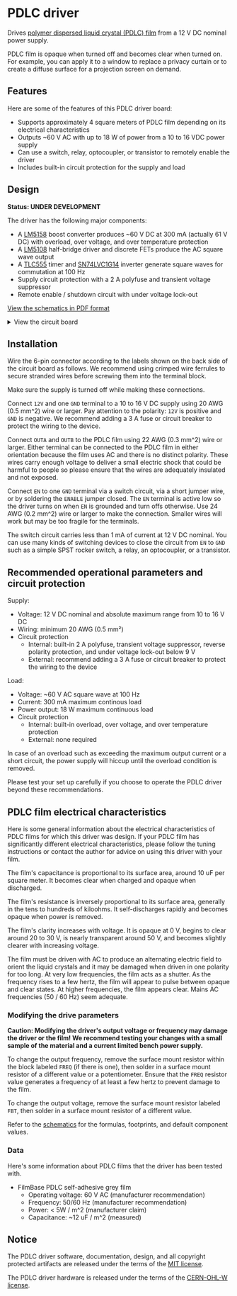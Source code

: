 # PDLC driver

Drives [polymer dispersed liquid crystal (PDLC) film](https://en.wikipedia.org/wiki/Smart_glass#Polymer-dispersed_liquid-crystal_devices) from a 12 V DC nominal power supply.

PDLC film is opaque when turned off and becomes clear when turned on.  For example, you can apply it to a window to replace a privacy curtain or to create a diffuse surface for a projection screen on demand.

## Features

Here are some of the features of this PDLC driver board:

- Supports approximately 4 square meters of PDLC film depending on its electrical characteristics
- Outputs ~60 V AC with up to 18 W of power from a 10 to 16 VDC power supply
- Can use a switch, relay, optocoupler, or transistor to remotely enable the driver
- Includes built-in circuit protection for the supply and load

## Design

**Status: UNDER DEVELOPMENT**

The driver has the following major components:

- A [LM5158](https://www.ti.com/lit/ds/symlink/lm5158.pdf) boost converter produces ~60 V DC at 300 mA (actually 61 V DC) with overload, over voltage, and over temperature protection
- A [LM5108](https://www.ti.com/lit/ds/symlink/lm5108.pdf) half-bridge driver and discrete FETs produce the AC square wave output
- A [TLC555](http://www.ti.com/lit/ds/symlink/tlc555.pdf) timer and [SN74LVC1G14](https://www.ti.com/lit/ds/symlink/sn74lvc1g14.pdf) inverter generate square waves for commutation at 100 Hz
- Supply circuit protection with a 2 A polyfuse and transient voltage suppressor
- Remote enable / shutdown circuit with under voltage lock-out

[View the schematics in PDF format](hardware/pdlc.pdf)

<details>
<summary>View the circuit board</summary>

![Front side of circuit board](hardware/pdlc-front.png)

![Back side of circuit board](hardware/pdlc-back.png)

</details>

## Installation

Wire the 6-pin connector according to the labels shown on the back side of the circuit board as follows.  We recommend using crimped wire ferrules to secure stranded wires before screwing them into the terminal block.

Make sure the supply is turned off while making these connections.

Connect `12V` and one `GND` terminal to a 10 to 16 V DC supply using 20 AWG (0.5 mm^2) wire or larger.  Pay attention to the polarity: `12V` is positive and `GND` is negative.  We recommend adding a 3 A fuse or circuit breaker to protect the wiring to the device.

Connect `OUTA` and `OUTB` to the PDLC film using 22 AWG (0.3 mm^2) wire or larger.  Either terminal can be connected to the PDLC film in either orientation because the film uses AC and there is no distinct polarity.  These wires carry enough voltage to deliver a small electric shock that could be harmful to people so please ensure that the wires are adequately insulated and not exposed.

Connect `EN` to one `GND` terminal via a switch circuit, via a short jumper wire, or by soldering the `ENABLE` jumper closed.  The `EN` terminal is active low so the driver turns on when `EN` is grounded and turn offs otherwise.  Use 24 AWG (0.2 mm^2) wire or larger to make the connection.  Smaller wires will work but may be too fragile for the terminals.

The switch circuit carries less than 1 mA of current at 12 V DC nominal.  You can use many kinds of switching devices to close the circuit from `EN` to `GND` such as a simple SPST rocker switch, a relay, an optocoupler, or a transistor.

## Recommended operational parameters and circuit protection

Supply:

- Voltage: 12 V DC nominal and absolute maximum range from 10 to 16 V DC
- Wiring: minimum 20 AWG (0.5 mm²)
- Circuit protection
  - Internal: built-in 2 A polyfuse, transient voltage suppressor, reverse polarity protection, and under voltage lock-out below 9 V
  - External: recommend adding a 3 A fuse or circuit breaker to protect the wiring to the device

Load:

- Voltage: ~60 V AC square wave at 100 Hz
- Current: 300 mA maximum continous load
- Power output: 18 W maximum continuous load
- Circuit protection
  - Internal: built-in overload, over voltage, and over temperature protection
  - External: none required

In case of an overload such as exceeding the maximum output current or a short circuit, the power supply will hiccup until the overload condition is removed.

Please test your set up carefully if you choose to operate the PDLC driver beyond these recommendations.

## PDLC film electrical characteristics

Here is some general information about the electrical characteristics of PDLC films for which this driver was design.  If your PDLC film has significantly different electrical characteristics, please follow the tuning instructions or contact the author for advice on using this driver with your film.

The film's capacitance is proportional to its surface area, around 10 uF per square meter.  It becomes clear when charged and opaque when discharged.

The film's resistance is inversely proportional to its surface area, generally in the tens to hundreds of kiloohms.  It self-discharges rapidly and becomes opaque when power is removed.

The film's clarity increases with voltage.  It is opaque at 0 V, begins to clear around 20 to 30 V, is nearly transparent around 50 V, and becomes slightly clearer with increasing voltage.

The film must be driven with AC to produce an alternating electric field to orient the liquid crystals and it may be damaged when driven in one polarity for too long.  At very low frequencies, the film acts as a shutter.  As the frequency rises to a few hertz, the film will appear to pulse between opaque and clear states.  At higher frequencies, the film appears clear.  Mains AC frequencies (50 / 60 Hz) seem adequate.

### Modifying the drive parameters

**Caution: Modifying the driver's output voltage or frequency may damage the driver or the film!  We recommend testing your changes with a small sample of the material and a current limited bench power supply.**

To change the output frequency, remove the surface mount resistor within the block labeled `FREQ` (if there is one), then solder in a surface mount resistor of a different value or a potentiometer.  Ensure that the `FREQ` resistor value generates a frequency of at least a few hertz to prevent damage to the film.

To change the output voltage, remove the surface mount resistor labeled `FBT`, then solder in a surface mount resistor of a different value.

Refer to the [schematics](hardware/pdlc.pdf) for the formulas, footprints, and default component values.

### Data

Here's some information about PDLC films that the driver has been tested with.  

- FilmBase PDLC self-adhesive grey film
  - Operating voltage: 60 V AC (manufacturer recommendation)
  - Frequency: 50/60 Hz (manufacturer recommendation)
  - Power: < 5W / m^2 (manufacturer claim)
  - Capacitance: ~12 uF / m^2 (measured)

## Notice

The PDLC driver software, documentation, design, and all copyright protected artifacts are released under the terms of the [MIT license](LICENSE).

The PDLC driver hardware is released under the terms of the [CERN-OHL-W license](hardware/LICENSE).
